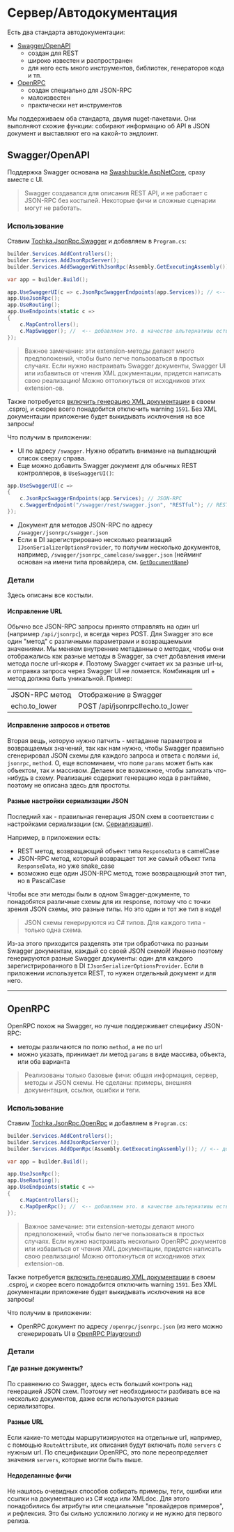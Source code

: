 # Сервер/Автодокументация

Есть два стандарта автодокументации:

* [Swagger/OpenAPI](https://swagger.io/)
  * создан для REST
  * широко известен и распространен
  * для него есть много инструментов, библиотек, генераторов кода и тп.
* [OpenRPC](https://open-rpc.org/)
  * создан специально для JSON-RPC
  * малоизвестен
  * практически нет инструментов

Мы поддерживаем оба стандарта, двумя nuget-пакетами. Они выполняют схожие функции: собирают информацию об API в JSON документ и выставляют его на какой-то эндпоинт.

## Swagger/OpenAPI

Поддержка Swagger основана на [Swashbuckle.AspNetCore](https://github.com/domaindrivendev/Swashbuckle.AspNetCore), сразу вместе с UI.

> Swagger создавался для описания REST API, и не работает с JSON-RPC без костылей. Некоторые фичи и сложные сценарии могут не работать.

### Использование

Ставим [Tochka.JsonRpc.Swagger](https://www.nuget.org/packages/Tochka.JsonRpc.Swagger/) и добавляем в `Program.cs`:

```cs
builder.Services.AddControllers();
builder.Services.AddJsonRpcServer();
builder.Services.AddSwaggerWithJsonRpc(Assembly.GetExecutingAssembly()); // <-- добавляем это

var app = builder.Build();

app.UseSwaggerUI(c => c.JsonRpcSwaggerEndpoints(app.Services)); // <-- добавляем это, если нужен UI
app.UseJsonRpc();
app.UseRouting();
app.UseEndpoints(static c =>
{
    c.MapControllers();
    c.MapSwagger(); //  <-- добавляем это. в качестве альтернативы есть UseSwagger()
});
```

> Важное замечание: эти extension-методы делают много предположений, чтобы было легче пользоваться в простых случаях. Если нужно настраивать Swagger документы, Swagger UI или избавиться от чтения XML документации, придется написать свою реализацию! Можно оттолкнуться от исходников этих extension-ов.

Также потребуется [включить генерацию XML документации](https://docs.microsoft.com/en-us/dotnet/csharp/codedoc) в своем .csproj, и скорее всего понадобится отключить warning `1591`. Без XML документации приложение будет выкидывать исключения на все запросы!

Что получим в приложении:

* UI по адресу `/swagger`. Нужно обратить внимание на выпадающий список сверху справа.
* Еще можно добавить Swagger документ для обычных REST контроллеров, в `UseSwaggerUI()`:
```cs
app.UseSwaggerUI(c =>
{
    c.JsonRpcSwaggerEndpoints(app.Services); // JSON-RPC
    c.SwaggerEndpoint("/swagger/rest/swagger.json", "RESTful"); // REST
});
```
* Документ для методов JSON-RPC по адресу `/swagger/jsonrpc/swagger.json`
* Если в DI зарегистрировано несколько реализаций `IJsonSerializerOptionsProvider`, то получим несколько документов, например, `/swagger/jsonrpc_camelcase/swagger.json` (нейминг основан на имени типа провайдера, см. [`GetDocumentName`](https://github.com/tochka-public/Tochka.JsonRpc/blob/master/src/Tochka.JsonRpc.ApiExplorer/Utils.cs))

### Детали

Здесь описаны все костыли.

#### Исправление URL

Обычно все JSON-RPC запросы принято отправлять на один url (например `/api/jsonrpc`), и всегда через POST. Для Swagger это все один "метод" с различными параметрами и возвращаемыми значениями.
Мы меняем внутренние метаданные о методах, чтобы они отображались как разные методы в Swagger, за счет добавления имени метода после url-якоря `#`.
Поэтому Swagger считает их за разные url-ы, и отправка запроса через Swagger UI не ломается. Комбинация url + метод должна быть уникальной.
Пример:

<table>
<tr>
    <td>
        JSON-RPC метод
    </td>
    <td>
        Отображение в Swagger
    </td>
</tr>
<tr>
    <td>
        echo.to_lower
    </td>
    <td>
        POST /api/jsonrpc#echo.to_lower
    </td>
</tr>
</table>

#### Исправление запросов и ответов

Вторая вещь, которую нужно патчить - метаданне параметров и возвращаемых значений, так как нам нужно, чтобы Swagger правильно сгенерировал JSON схемы для каждого запроса и ответа с полями `id`, `jsonrpc`, `method`. О, еще вспоминаем, что поле `params` может быть как объектом, так и массивом. Делаем все возможное, чтобы запихать что-нибудь в схему. Реализация содержит генерацию кода в рантайме, поэтому не описана здесь для простоты.

#### Разные настройки сериализации JSON

Последний хак - правильная генерация JSON схем в соответствии с настройками сериализации (см. [Сериализация](serialization)).

Например, в приложении есть:

* REST метод, возвращающий объект типа `ResponseData` в camelCase
* JSON-RPC метод, который возвращает тот же самый объект типа `ResponseData`, но уже snake_case
* возможно еще один JSON-RPC метод, тоже возвращающий этот тип, но в PascalCase

Чтобы все эти методы были в одном Swagger-документе, то понадобятся различные схемы для их response, потому что с точки зрения JSON схемы, это разные типы. Но это один и тот же тип в коде!

> JSON схемы генерируются из C# типов. Для каждого типа - только одна схема.

Из-за этого приходится разделять эти три обработчика по разным Swagger документам, каждый со своей JSON схемой! Именно поэтому генерируются разные Swagger документы: один для каждого зарегистрированного в DI `IJsonSerializerOptionsProvider`. Если в приложении используется REST, то нужен отдельный документ и для него.

---

## OpenRPC

OpenRPC похож на Swagger, но лучше поддерживает специфику JSON-RPC:

* методы различаются по полю `method`, а не по url
* можно указать, принимает ли метод `params` в виде массива, объекта, или оба варианта

> Реализованы только базовые фичи: общая информация, сервер, методы и JSON схемы. Не сделаны: примеры, внешняя документация, ссылки, ошибки и теги.

### Использование

Ставим [Tochka.JsonRpc.OpenRpc](https://www.nuget.org/packages/Tochka.JsonRpc.OpenRpc/) и добавляем в `Program.cs`:

```cs
builder.Services.AddControllers();
builder.Services.AddJsonRpcServer();
builder.Services.AddOpenRpc(Assembly.GetExecutingAssembly()); // <-- добавляем это

var app = builder.Build();

app.UseJsonRpc();
app.UseRouting();
app.UseEndpoints(static c =>
{
    c.MapControllers();
    c.MapOpenRpc(); //  <-- добавляем это. в качестве альтернативы есть UseOpenRpc()
});
```

> Важное замечание: эти extension-методы делают много предположений, чтобы было легче пользоваться в простых случаях. Если нужно настраивать несколько OpenRPC документов или избавиться от чтения XML документации, придется написать свою реализацию! Можно оттолкнуться от исходников этих extension-ов.

Также потребуется [включить генерацию XML документации](https://docs.microsoft.com/en-us/dotnet/csharp/codedoc) в своем .csproj, и скорее всего понадобится отключить warning `1591`. Без XML документации приложение будет выкидывать исключения на все запросы!

Что получим в приложении:

* OpenRPC документ по адресу `/openrpc/jsonrpc.json` (из него можно сгенерировать UI в [OpenRPC Playground](https://playground.open-rpc.org/))

### Детали

#### Где разные документы?

По сравнению со Swagger, здесь есть больший контроль над генерацией JSON схем. Поэтому нет необходимости разбивать все на несколько документов, даже если используются разные сериализаторы.

#### Разные URL

Если какие-то методы маршрутизируются на отдельные url, например, с помощью `RouteAttribute`, их описания будут включать поле `servers` с нужным url. По спецификации OpenRPC, это поле переопределяет значения `servers`, которые могли быть выше.

#### Недоделанные фичи

Не нашлось очевидных способов собирать примеры, теги, ошибки или ссылки на документацию из C# кода или XMLdoc. Для этого понадобились бы атрибуты или специальные "провайдеров примеров", и рефлексия. Это бы сильно усложнило логику и не нужно для первого релиза.
